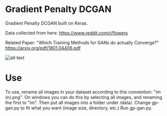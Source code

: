 # Gradient Penalty DCGAN
Gradient Penalty DCGAN built on Keras.

Data collected from here:
https://www.reddit.com/r/flowers

Related Paper:
"Which Training Methods for GANs do actually Converge?"
https://arxiv.org/pdf/1801.04406.pdf


![alt text](https://i.imgur.com/fcujEbp.jpg)

# Use
To use, rename all images in your dataset according to this convention: "im (n).png".
On windows you can do this by selecting all images, and renaming the first to "im".
Then put all images into a folder under /data/.
Change gp-gan.py to fit what you want (image size, directory, etc.)
Run gp-gan.py.
